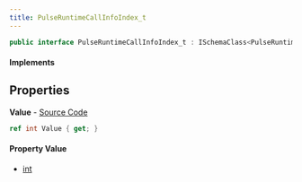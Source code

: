 ```yaml
---
title: PulseRuntimeCallInfoIndex_t
---
```


```csharp
public interface PulseRuntimeCallInfoIndex_t : ISchemaClass<PulseRuntimeCallInfoIndex_t>, ISchemaField, ISchemaClass, INativeHandle
```

#### Implements

## Properties

**Value** - [Source Code](https://github.com/swiftly-solution/swiftlys2/blob/master/managed/src/SwiftlyS2.Generated/Schemas/Interfaces/PulseRuntimeCallInfoIndex_t.cs#L16)

```csharp
ref int Value { get; }
```

#### Property Value

- [int](https://learn.microsoft.com/dotnet/api/system.int32)

